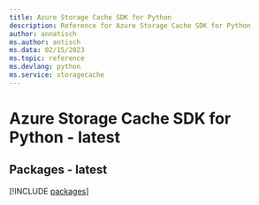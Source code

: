 ```yaml
---
title: Azure Storage Cache SDK for Python
description: Reference for Azure Storage Cache SDK for Python
author: annatisch
ms.author: antisch
ms.data: 02/15/2023
ms.topic: reference
ms.devlang: python
ms.service: storagecache
---
```

# Azure Storage Cache SDK for Python - latest
## Packages - latest
[!INCLUDE [packages](storage-cache-index.md)]
